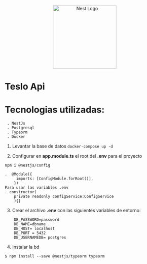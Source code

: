 <p align="center">
  <a href="http://nestjs.com/" target="blank"><img src="https://nestjs.com/img/logo-small.svg" width="200" alt="Nest Logo" /></a>
</p>

[circleci-image]: https://img.shields.io/circleci/build/github/nestjs/nest/master?token=abc123def456
[circleci-url]: https://circleci.com/gh/nestjs/nest

# Teslo Api

# Tecnologias utilizadas:
     . NestJs
     . Postgresql
     . Typeorm
     . Docker

1. Levantar la base de datos
```docker-compose up -d ```

2. Configurar en __app.module.ts__ el root del __.env__ para el proyecto

```npm i @nestjs/config```

    .  @Module({
         imports: [ConfigModule.forRoot()],
        })
    Para usar las variables .env
    . constructor(
        private readonly configService:ConfigService
        ){}

3. Crear el archivo __.env__ con las siguientes variables de entorno:

```
    DB_PASSWORD=password
    DB_NAME=dbname
    DB_HOST= localhost
    DB_PORT = 5432
    DB_USERNAMEDB= postgres
```

4. Instalar la bd

```$ npm install --save @nestjs/typeorm typeorm```